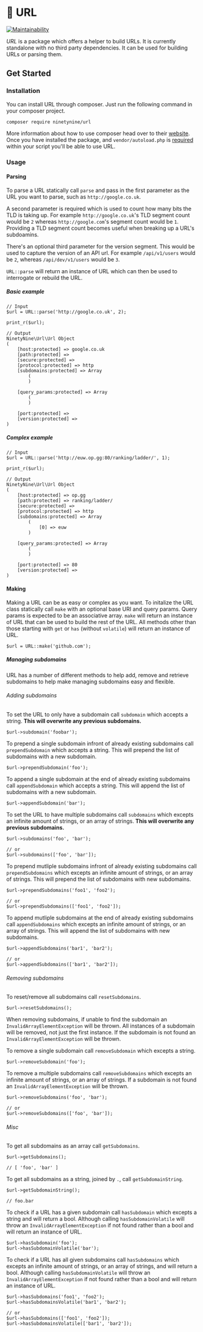# :link: URL

[![Maintainability](https://api.codeclimate.com/v1/badges/08f19293fccdf6301575/maintainability)](https://codeclimate.com/github/ninetynine/url/maintainability)

_URL_ is a package which offers a helper to build URLs. It is currently standalone with no third party dependencies. It can be used for building URLs or parsing them.

## Get Started

### Installation

You can install URL through composer. Just run the following command in your composer project.

```
composer require ninetynine/url
```

More information about how to use composer head over to their [website](composers). Once you have installed the package, and `vendor/autoload.php` is [required](http://php.net/manual/en/function.require-once.php) within your script you'll be able to use URL.

### Usage

#### Parsing

To parse a URL statically call `parse` and pass in the first parameter as the URL you want to parse, such as `http://google.co.uk`. 

A second parameter is required which is used to count how many bits the TLD is taking up. For example `http://google.co.uk`'s TLD segment count would be `2` whereas `http://google.com`'s segment count would be `1`. Providing a TLD segment count becomes useful when breaking up a URL's subdoamins.

There's an optional third parameter for the version segment. This would be used to capture the version of an API url. For example `/api/v1/users` would be `2`, whereas `/api/dev/v1/users` would be `3`.

`URL::parse` will return an instance of URL which can then be used to interrogate or rebuild the URL.

##### Basic example
```
// Input
$url = URL::parse('http://google.co.uk', 2);

print_r($url);

// Output
NinetyNine\Url\Url Object
(
    [host:protected] => google.co.uk
    [path:protected] => 
    [secure:protected] => 
    [protocol:protected] => http
    [subdomains:protected] => Array
        (
        )

    [query_params:protected] => Array
        (
        )

    [port:protected] => 
    [version:protected] => 
)
```

##### Complex example
```
// Input
$url = URL::parse('http://euw.op.gg:80/ranking/ladder/', 1);

print_r($url);

// Output
NinetyNine\Url\Url Object
(
    [host:protected] => op.gg
    [path:protected] => ranking/ladder/
    [secure:protected] => 
    [protocol:protected] => http
    [subdomains:protected] => Array
        (
            [0] => euw
        )

    [query_params:protected] => Array
        (
        )

    [port:protected] => 80
    [version:protected] => 
)
```

#### Making

Making a URL can be as easy or complex as you want. To initalize the URL class statically call `make` with an optional base URI and query params. Query params is expected to be an associative array. `make` will return an instance of URL that can be used to build the rest of the URL. All methods other than those starting with `get` or `has` (without `volatile`) will return an instance of URL.

```
$url = URL::make('github.com');
```

##### Managing subdomains

URL has a number of different methods to help add, remove and retrieve subdomains to help make managing subdomains easy and flexible.

###### Adding subdomains

To set the URL to only have a subdomain call `subdomain` which accepts a string. **This will overwrite any previous subdomains.**
```
$url->subdomain('foobar');
```

To prepend a single subdomain infront of already existing subdomains call `prependSubdomain` which accepts a string. This will prepend the list of subdomains with a new subdomain.
```
$url->prependSubdomain('foo');
```

To append a single subdomain at the end of already existing subdomains call `appendSubdomain` which accepts a string. This will append the list of subdomains with a new subdomain.
```
$url->appendSubdomain('bar');
```

To set the URL to have multiple subdomains call `subdomains` which excepts an infinite amount of strings, or an array of strings. **This will overwrite any previous subdomains.**
```
$url->subdomains('foo', 'bar');

// or
$url->subdomains(['foo', 'bar']);
```

To prepend mutliple subdomains infront of already existing subdomains call `prependSubdomains` which excepts an infinite amount of strings, or an array of strings. This will prepend the list of subdomains with new subdomains.
```
$url->prependSubdomains('foo1', 'foo2');

// or
$url->prependSubdomains(['foo1', 'foo2']);
```

To append mutliple subdomains at the end of already existing subdomains call `appendSubdomains` which excepts an infinite amount of strings, or an array of strings. This will append the list of subdomains with new subdomains.
```
$url->appendSubdomains('bar1', 'bar2');

// or
$url->appendSubdomains(['bar1', 'bar2']);
```

###### Removing subdomains

To reset/remove all subdomains call `resetSubdomains`.
```
$url->resetSubdomains();
```

When removing subdomains, if unable to find the subdomain an `InvalidArrayElementException` will be thrown. All instances of a subdomain will be removed, not just the first instance. If the subdomain is not found an `InvalidArrayElementException` will be thrown.

To remove a single subdomain call `removeSubdomain` which excepts a string. 
```
$url->removeSubdomain('foo');
```

To remove a multiple subdomains call `removeSubdomains` which excepts an infinite amount of strings, or an array of strings. If a subdomain is not found an `InvalidArrayElementException` will be thrown.
```
$url->removeSubdomains('foo', 'bar');

// or
$url->removeSubdomains(['foo', 'bar']);
```

###### Misc

To get all subdomains as an array call `getSubdomains`.
```
$url->getSubdomains();

// [ 'foo', 'bar' ]
```

To get all subdomains as a string, joined by `.`, call `getSubdomainString`.
```
$url->getSubdomainString();

// foo.bar
```

To check if a URL has a given subdomain call `hasSubdomain` which excepts a string and will return a bool. Although calling `hasSubdomainVolatile` will throw an `InvalidArrayElementException` if not found rather than a bool and will return an instance of URL.
```
$url->hasSubdomain('foo');
$url->hasSubdomainVolatile('bar');
```

To check if a URL has all given subdomains call `hasSubdomains` which excepts an infinite amount of strings, or an array of strings, and will return a bool. Although calling `hasSubdomainVolatile` will throw an `InvalidArrayElementException` if not found rather than a bool and will return an instance of URL.
```
$url->hasSubdomains('foo1', 'foo2');
$url->hasSubdomainsVolatile('bar1', 'bar2');

// or
$url->hasSubdomains(['foo1', 'foo2']);
$url->hasSubdomainsVolatile(['bar1', 'bar2']);
```
